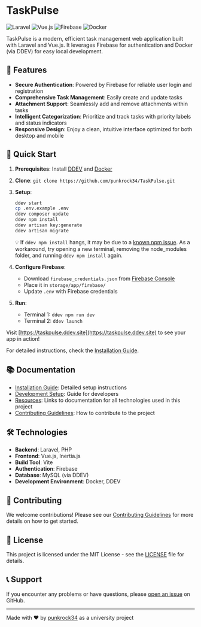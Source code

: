 # TaskPulse

![Laravel](https://img.shields.io/badge/Laravel-FF2D20?style=for-the-badge&logo=laravel&logoColor=white)
![Vue.js](https://img.shields.io/badge/Vue.js-35495E?style=for-the-badge&logo=vue.js&logoColor=4FC08D)
![Firebase](https://img.shields.io/badge/Firebase-FFCA28?style=for-the-badge&logo=firebase&logoColor=black)
![Docker](https://img.shields.io/badge/Docker-2496ED?style=for-the-badge&logo=docker&logoColor=white)

TaskPulse is a modern, efficient task management web application built with Laravel and Vue.js. It leverages Firebase for authentication and Docker (via DDEV) for easy local development.

## 🌟 Features

- **Secure Authentication**: Powered by Firebase for reliable user login and registration
- **Comprehensive Task Management**: Easily create and update tasks
- **Attachment Support**: Seamlessly add and remove attachments within tasks
- **Intelligent Categorization**: Prioritize and track tasks with priority labels and status indicators
- **Responsive Design**: Enjoy a clean, intuitive interface optimized for both desktop and mobile

## 🚀 Quick Start

1. **Prerequisites**: Install [DDEV](https://ddev.readthedocs.io/en/stable/) and [Docker](https://www.docker.com/get-started)
2. **Clone**: `git clone https://github.com/punkrock34/TaskPulse.git`
3. **Setup**:

   ```sh
   ddev start
   cp .env.example .env
   ddev composer update
   ddev npm install
   ddev artisan key:generate
   ddev artisan migrate
   ```

   💡 If `ddev npm install` hangs, it may be due to a [known npm issue](https://github.com/npm/cli/issues/4028). As a workaround, try opening a new terminal, removing the node_modules folder, and running `ddev npm install` again.


4. **Configure Firebase**:
   - Download `firebase_credentials.json` from [Firebase Console](https://console.firebase.google.com/)
   - Place it in `storage/app/firebase/`
   - Update `.env` with Firebase credentials
5. **Run**:
   - Terminal 1: `ddev npm run dev`
   - Terminal 2: `ddev launch`

Visit [https://taskpulse.ddev.site](https://taskpulse.ddev.site) to see your app in action!

For detailed instructions, check the [Installation Guide](./docs/installation.md).

## 📚 Documentation

- [Installation Guide](./docs/installation.md): Detailed setup instructions
- [Development Setup](./docs/development.md): Guide for developers
- [Resources](./docs/resources.md): Links to documentation for all technologies used in this project
- [Contributing Guidelines](./CONTRIBUTING.md): How to contribute to the project

## 🛠 Technologies

- **Backend**: Laravel, PHP
- **Frontend**: Vue.js, Inertia.js
- **Build Tool**: Vite
- **Authentication**: Firebase
- **Database**: MySQL (via DDEV)
- **Development Environment**: Docker, DDEV

## 🤝 Contributing

We welcome contributions! Please see our [Contributing Guidelines](./CONTRIBUTING.md) for more details on how to get started.

## 📄 License

This project is licensed under the MIT License - see the [LICENSE](./LICENSE.md) file for details.

## 📞 Support

If you encounter any problems or have questions, please [open an issue](https://github.com/punkrock34/TaskPulse/issues/new) on GitHub.

---

Made with ❤️ by [punkrock34](https://github.com/punkrock34) as a university project
